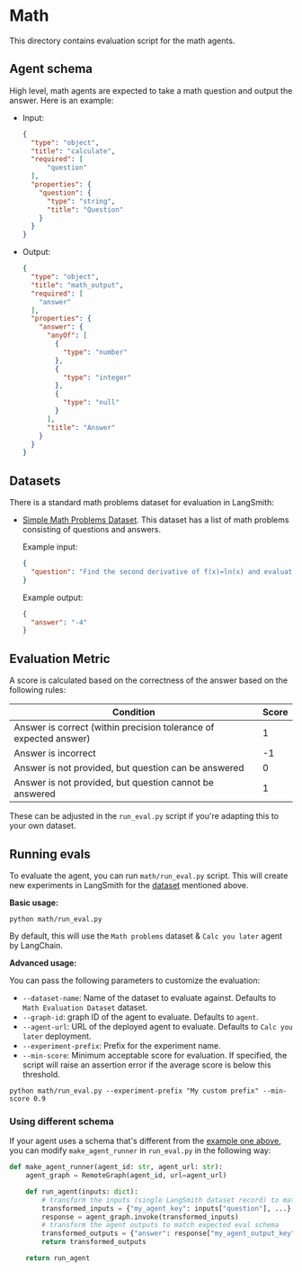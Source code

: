 # Math

This directory contains evaluation script for the math agents.

## Agent schema

High level, math agents are expected to take a math question and output the answer. Here is an example:

- Input:

    ```json
    {
      "type": "object",
      "title": "calculate",
      "required": [
          "question"
      ],
      "properties": {
        "question": {
          "type": "string",
          "title": "Question"
        }
      }
    }
    ```

- Output:

    ```json
    {
      "type": "object",
      "title": "math_output",
      "required": [
        "answer"
      ],
      "properties": {
        "answer": {
          "anyOf": [
            {
              "type": "number"
            },
            {
              "type": "integer"
            },
            {
              "type": "null"
            }
          ],
          "title": "Answer"
        }
      }
    }
    ```


## Datasets

There is a standard math problems dataset for evaluation in LangSmith:

- [Simple Math Problems Dataset](https://smith.langchain.com/public/4295b2cf-7a79-415d-97d0-b3639e990848/d). This dataset has a list of math problems consisting of questions and answers.

  Example input:
  ```json
  {
    "question": "Find the second derivative of f(x)=ln(x) and evaluate it at x=0.5."
  }
  ```

  Example output:

  ```json
  {
    "answer": "-4"
  }
  ```

## Evaluation Metric

A score is calculated based on the correctness of the answer based on the following rules:

| **Condition**                                                     | **Score** |
|-------------------------------------------------------------------|-----------|
| Answer is correct (within precision tolerance of expected answer) | 1         |
| Answer is incorrect                                               | -1        |
| Answer is not provided, but question can be answered              | 0         |
| Answer is not provided, but question cannot be answered           | 1         |

These can be adjusted in the `run_eval.py` script if you're adapting this to your own dataset.

## Running evals

To evaluate the agent, you can run `math/run_eval.py` script. This will create new experiments in LangSmith for the [dataset](#datasets) mentioned above.

**Basic usage:**

```shell
python math/run_eval.py
```

By default, this will use the `Math problems` dataset & `Calc you later` agent by LangChain.

**Advanced usage:**

You can pass the following parameters to customize the evaluation:

- `--dataset-name`: Name of the dataset to evaluate against. Defaults to `Math Evaluation Dataset` dataset.
- `--graph-id`: graph ID of the agent to evaluate. Defaults to `agent`.
- `--agent-url`: URL of the deployed agent to evaluate. Defaults to `Calc you later` deployment.
- `--experiment-prefix`: Prefix for the experiment name.
- `--min-score`: Minimum acceptable score for evaluation. If specified, the script will raise an assertion error if the average score is below this threshold.

```shell
python math/run_eval.py --experiment-prefix "My custom prefix" --min-score 0.9
```

### Using different schema

If your agent uses a schema that's different from the [example one above](#agent-schema), you can modify `make_agent_runner` in `run_eval.py` in the following way:

```python
def make_agent_runner(agent_id: str, agent_url: str):
    agent_graph = RemoteGraph(agent_id, url=agent_url)

    def run_agent(inputs: dict):
        # transform the inputs (single LangSmith dataset record) to match the agent's schema
        transformed_inputs = {"my_agent_key": inputs["question"], ...}
        response = agent_graph.invoke(transformed_inputs)
        # transform the agent outputs to match expected eval schema
        transformed_outputs = {"answer": response["my_agent_output_key"]}
        return transformed_outputs

    return run_agent
```

